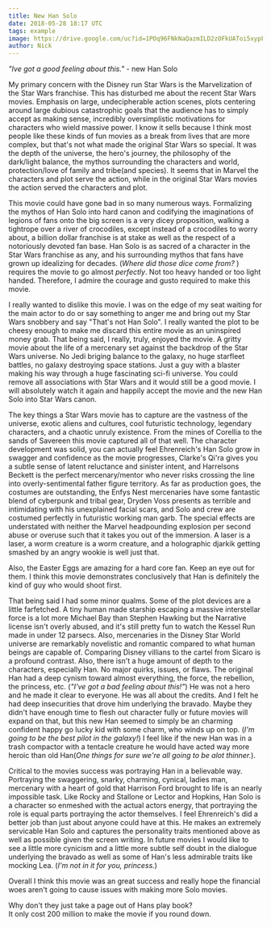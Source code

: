 ```yaml
---
title: New Han Solo
date: 2018-05-28 18:17 UTC
tags: example
image: https://drive.google.com/uc?id=1POq96FNkNaQazmILD2zOFkUAToi5xypF
author: Nick
---
```


*"Ive got a good feeling about this."*  - new Han Solo

My primary concern with the Disney run Star Wars is the Marvelization of the Star Wars franchise. This has disturbed me about the recent Star Wars movies. Emphasis on large, undecipherable action scenes,  plots centering around large dubious catastrophic goals that the audience has to simply accept as making sense,  incredibly oversimplistic motivations for characters who wield massive power. I know it sells because I think most people like these kinds of fun movies as a break from lives that are more complex, but that's not what made the original Star Wars so special.  It was the depth of the universe, the hero's journey, the philosophy of the dark/light balance, the mythos surrounding the characters and world, protection/love of family and tribe(and species). It seems that in Marvel the characters and plot serve the action, while in the original Star Wars movies the action served the characters and plot.


This movie could have gone bad in so many numerous ways.  Formalizing the mythos of Han Solo into hard canon and codifying the imaginations of legions of fans onto the big screen is a very dicey proposition, walking a tightrope over a river of crocodiles, except instead of a crocodiles to worry about, a billion dollar franchise is at stake as well as the respect of a notoriously devoted fan base. Han Solo is as sacred of a character in the Star Wars franchise as any,  and his surrounding mythos that fans have grown up idealizing for decades. (*Where did those dice come from?* )  requires the movie to go almost *perfectly*. Not too heavy handed or too light handed. Therefore, I admire the courage and gusto required to make this movie.  

  I really wanted to dislike this movie.  I was on the edge of my seat waiting for the main actor to do or say something to anger me and bring out my Star Wars snobbery and say "That's not Han Solo". I really wanted the plot to be cheesy enough to make me discard this entire movie as an uninspired money grab. That being said, I really, truly, enjoyed the movie. A gritty movie about the life of a mercenary set against the backdrop of the Star Wars universe.  No Jedi briging balance to the galaxy, no huge starfleet battles, no galaxy destroying space stations.  Just a guy with a blaster making his way through a huge fascinating sci-fi universe. You could remove all associations with Star Wars and it would still be a good movie. I will absolutely watch it again and happily accept the movie and the new Han Solo into Star Wars canon.

  The key things a Star Wars movie has to capture are the vastness of the universe, exotic aliens and cultures, cool futuristic technology, legendary characters, and a chaotic unruly existence. From the mines of Corellia to the sands of Savereen this movie captured all of that well. The character development was solid, you can actually feel Ehrenreich's Han Solo grow in swagger and confidence as the movie progresses, Clarke's Qi'ra gives you a subtle sense of latent reluctance and sinister intent, and Harrelsons Beckett is the perfect mercenary/mentor who never risks crossing the line into overly-sentimental father figure territory.  As far as production goes, the costumes are outstanding, the Enfys Nest mercenaries have some fantastic blend of cyberpunk and tribal gear, Dryden Voss presents as terrible and intimidating with his unexplained facial scars, and Solo and crew are costumed perfectly in futuristic working man garb. The special effects are understated with neither the Marvel headpounding explosion per second abuse or overuse such that it takes you out of the immersion. A laser is a laser, a worm creature is a worm creature, and a holographic  djarkik getting smashed by an angry wookie is well just that. 

Also, the Easter Eggs are amazing for a hard core fan.  Keep an eye out for them.  I think this movie demonstrates conclusively that Han is definitely the kind of guy who would shoot first.

  That being said I had some minor qualms.
  Some of the plot devices are a little farfetched.  A tiny human made starship escaping a massive interstellar force is a lot more Michael Bay than Stephen Hawking but the Narrative license isn't overly abused, and it's still pretty fun to watch the Kessel Run made in under 12 parsecs. Also,  mercenaries in the Disney Star World universe are remarkably novelistic and romantic compared to what human beings are capable of. Comparing Disney villians to the cartel from Sicaro is a profound contrast.
  Also, there isn't a huge amount of depth to the characters, especially Han. No major quirks, issues, or flaws. The original Han had a deep cynism toward almost everything, the force, the rebellion, the princess, etc. (*"I've got a bad feeling about this!"*) He was not a hero and he made it clear to everyone. He was all about the credits. And I felt he had deep insecurities that drove him underlying the bravado. Maybe they didn't have enough time to flesh out character fully or future movies will expand on that, but this new Han seemed to simply be an charming confident happy go lucky kid with some charm, who winds up on top. (*I'm going to be the best pilot in the galaxy!*) I feel like if the new Han was in a trash compactor with a tentacle creature he would have acted way more heroic than old Han(*One things for sure we're all going to be alot thinner.*).

  Critical to the movies success was portraying Han in a believable way. Portraying the swaggering, snarky, charming, cynical, ladies man, mercenary with a heart of gold that Harrison Ford brought to life is an nearly impossible task. Like Rocky and Stallone or Lector and Hopkins, Han Solo is a character so enmeshed with the actual actors energy, that portraying the role is equal parts portraying the actor themselves. I feel Ehrenreich's did a better job than just about anyone could have at this.  He makes an extremely servicable Han Solo and captures the personality traits mentioned above as well as possible given the screen writing. In future movies I would like to see a little more cynicism and a little more subtle self doubt in the dialogue underlying the bravado as well as some of Han's less admirable traits like mocking Lea.  (*I'm not in it for you, princess.*)

  Overall I think this movie was an great success and really hope the financial woes aren't going to cause issues with making more Solo movies. 
  
  Why don't they just take a page out of Hans play book?  
  It only cost 200 million to make the movie if you round down.
